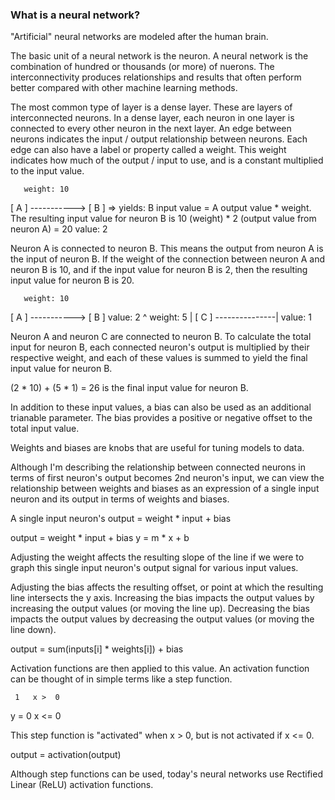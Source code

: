 ### What is a neural network?

"Artificial" neural networks are modeled after the human brain.

The basic unit of a neural network is the neuron.  A neural network is the combination of hundred or thousands (or more) of nuerons.  The interconnectivity produces relationships and results that often perform better compared with other machine learning methods.

The most common type of layer is a dense layer.  These are layers of interconnected neurons.  In a dense layer,  each neuron in one layer is connected to every other neuron in the next layer.  An edge between neurons indicates the input / output relationship between neurons.  Each edge can also have a label or property called a weight.  This weight indicates how much of the output / input to use,  and is a constant multiplied to the input value.

       weight: 10
[ A ] -----------> [ B ]  => yields:  B input value = A output value * weight.  The resulting input value for neuron B is 10 (weight) * 2 (output value from neuron A) = 20
        value: 2

Neuron A is connected to neuron B.  This means the output from neuron A is the input of neuron B.  If the weight of the connection between neuron A and neuron B is 10,  and if the input value for neuron B is 2,  then the resulting input value for neuron B is 20.

       weight: 10
[ A ] -----------> [ B ]
        value: 2
                     ^
       weight: 5     |
[ C ] ---------------|
        value: 1

Neuron A and neuron C are connected to neuron B.  To calculate the total input for neuron B,  each connected neuron's output is multiplied by their respective weight,  and each of these values is summed to yield the final input value for neuron B.

(2 * 10) + (5 * 1) = 26 is the final input value for neuron B.

In addition to these input values,  a bias can also be used as an additional trianable parameter.  The bias provides a positive or negative offset to the total input value.

Weights and biases are knobs that are useful for tuning models to data.

Although I'm describing the relationship between connected neurons in terms of first neuron's output becomes 2nd neuron's input,  we can view the relationship between weights and biases as an expression of a single input neuron and its output in terms of weights and biases.

A single input neuron's output = weight * input + bias

output = weight * input + bias
y      = m      * x     + b

Adjusting the weight affects the resulting slope of the line if we were to graph this single input neuron's output signal for various input values.

Adjusting the bias affects the resulting offset,  or point at which the resulting line intersects the y axis.  Increasing the bias impacts the output values by increasing the output values (or moving the line up).  Decreasing the bias impacts the output values by decreasing the output values (or moving the line down).

output = sum(inputs[i] * weights[i]) + bias

Activation functions are then applied to this value.  An activation function can be thought of in simple terms like a step function.

     1   x >  0
y =
     0   x <= 0

This step function is "activated" when x > 0,  but is not activated if x <= 0.

output = activation(output)

Although step functions can be used,  today's neural networks use Rectified Linear (ReLU) activation functions.
